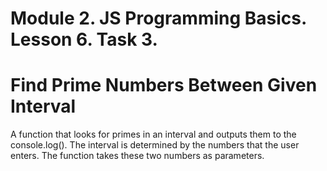 # Module 2. JS Programming Basics. Lesson 6. Task 3.

# Find Prime Numbers Between Given Interval

A function that looks for primes in an interval and outputs them to the console.log(). The interval is determined by the numbers that the user enters. The function takes these two numbers as parameters.
